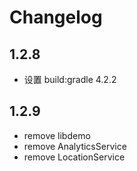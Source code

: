 # Changelog

## 1.2.8
- 设置 build:gradle 4.2.2

## 1.2.9  
- remove libdemo
- remove AnalyticsService
- remove LocationService
